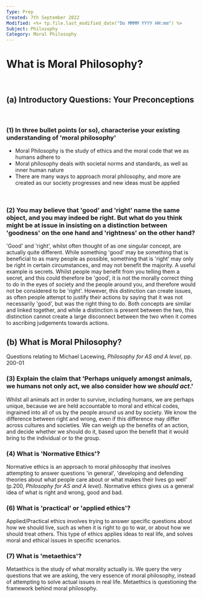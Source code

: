 ```yaml
---
Type: Prep
Created: 7th September 2022
Modified: <%+ tp.file.last_modified_date("Do MMMM YYYY HH:mm") %>
Subject: Philosophy
Category: Moral Philosophy
---
```


# What is Moral Philosophy?

</br>

## (a) Introductory Questions: Your Preconceptions

</br>

### (1) In three bullet points (or so), characterise your existing understanding of 'moral philosophy'

- Moral Philosophy is the study of ethics and the moral code that we as humans adhere to
- Moral philosophy deals with societal norms and standards, as well as inner human nature
- There are many ways to approach moral philosophy, and more are created as our society progresses and new ideas must be applied
</br>

### (2) You may believe that 'good' and 'right' name the same object, and you may indeed be right. But what do you think might be at issue in insisting on a distinction between 'goodness' on the one hand and 'rightness' on the other hand?

'Good' and 'right', whilst often thought of as one singular concept, are actually quite different. While something 'good' may be something that is beneficial to as many people as possible, something that is 'right' may only be right in certain circumstances, and may not benefit the majority. A useful example is secrets. Whilst people may benefit from you telling them a secret, and this could therefore be 'good', it is not the morally correct thing to do in the eyes of society and the people around you, and therefore would not be considered to be 'right'. However, this distinction can create issues, as often people attempt to justify their actions by saying that it was not necessarily 'good', but was the right thing to do. Both concepts are similar and linked together, and while a distinction is present between the two, this distinction cannot create a large disconnect between the two when it comes to ascribing judgements towards actions.
</br>

## (b) What is Moral Philosophy?

Questions relating to Michael Lacewing, _Philosophy for AS and A level_, pp. 200-01
</br>

### (3) Explain the claim that 'Perhaps uniquely amongst animals, we humans not only act, we also consider how we _should act_.'

Whilst all animals act in order to survive, including humans, we are perhaps unique, because we are held accountable to moral and ethical codes, ingrained into all of us by the people around us and by society. We know the difference between right and wrong, even if this difference may differ across cultures and societies. We can weigh up the benefits of an action, and decide whether we should do it, based upon the benefit that it would bring to the individual or to the group.
</br>

### (4) What is 'Normative Ethics'?

Normative ethics is an approach to moral philosophy that involves attempting to answer questions 'in general', 'developing and defending theories about what people care about or what makes their lives go well' (p.200, _Philosophy for AS and A level)._ Normative ethics gives us a general idea of what is right and wrong, good and bad.
</br>

### (6) What is 'practical' or 'applied ethics'?

Applied/Practical ethics involves trying to answer specific questions about how we should live, such as when it is right to go to war, or about how we should treat others. This type of ethics applies ideas to real life, and solves moral and ethical issues in specific scenarios.
</br>

### (7) What is 'metaethics'?

Metaethics is the study of what morality actually is. We query the very questions that we are asking, the very essence of moral philosophy, instead of attempting to solve actual issues in real life. Metaethics is questioning the framework behind moral philosophy.

